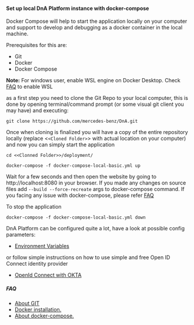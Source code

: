 #### **Set up local DnA Platform instance with docker-compose**

Docker Compose will help to start the application locally on your computer and support to develop and debugging as a docker container in the local machine.

Prerequisites for this are:

* Git
* Docker
* Docker Compose

**Note:** For windows user, enable WSL engine on Docker Desktop. Check [FAQ](./FAQ.md) to enable WSL

as a first step you need to clone the Git Repo to your local computer, this is done by opening terminal/command prompt (or some visual git client you may have) and executing:

```
git clone https://github.com/mercedes-benz/DnA.git
```

Once when cloning is finalized you will have a copy of the entire repository locally (replace <`<Cloned Folder>`> with actual location on your computer) and now you can simply start the application

```
cd <<Clonned Folder>>/deployment/

docker-compose -f docker-compose-local-basic.yml up
```

Wait for a few seconds and then open the website by going to http://localhost:8080 in your browser. If you made any changes on source files add `--build --force-recreate` args to docker-compose command. If you facing any issue with docker-compose, please refer [FAQ](./FAQ.md)

To stop the application

```
docker-compose -f docker-compose-local-basic.yml down
```

DnA Platform can be configured quite a lot, have a look at possible config parameters:

* [Environment Variables](./APP-ENV-CONFIG.md)

or follow simple instructions on how to use simple and free Open ID Connect identity provider

* [OpenId Connect with OKTA](./OPENID-CONNECT.md)

##### FAQ

* [About GIT](https://git-scm.com/doc)
* [Docker installation.](https://docs.docker.com/get-docker/)
* [About docker-compose.](https://docs.docker.com/compose/)
